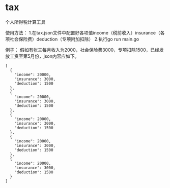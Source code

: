 # tax
个人所得税计算工具

使用方法：
1.在tax.json文件中配置好各项值income（税前收入）insurance（各项社会保险费）deduction（专项附加扣除）
2.执行go run main.go

例子：
假如有张三每月收入为2000，社会保险费3000，专项扣除1500，已经发放工资至第5月份，json内容应如下。

```
[
  {
    "income": 20000,
    "insurance": 3000,
    "deduction": 1500
  },
  {
    "income": 20000,
    "insurance": 3000,
    "deduction": 1500
  },
  {
    "income": 20000,
    "insurance": 3000,
    "deduction": 1500
  },
  {
    "income": 20000,
    "insurance": 3000,
    "deduction": 1500
  },
  {
    "income": 20000,
    "insurance": 3000,
    "deduction": 1500
  }
]
```